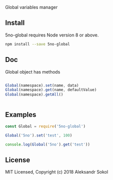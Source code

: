 Global variables manager

## Install

5no-global requires Node version 8 or above.

```sh
npm install --save 5no-global
```

## Doc

Global object has methods

```js

Global(namespace).set(name, data)
Global(namespace).get(name, defaultValue)
Global(namespace).getAll()
   
```

## Examples

```js
const Global = require('5no-global')

Global('5no').set('test', 100)

console.log(Global('5no').get('test'))   
```

## License

MIT Licensed, Copyright (c) 2018 Aleksandr Sokol